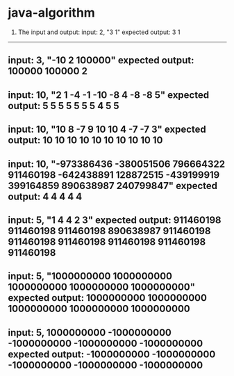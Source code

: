 # java-algorithm
1. The input and output:
input: 2, "3 1"
expected output: 
3
1
---------------- 
input: 3, "-10 2 100000"
expected output:
100000
100000
2
---------------- 
input: 10, "2 1 -4 -1 -10 -8 4 -8 -8 5"
expected output:
5
5
5
5
5
5
5
4
5
5
---------------- 
input: 10, "10 8 -7 9 10 10 4 -7 -7 3"
expected output: 
10
10
10
10
10
10
10
10
10
10
---------------- 
input: 10, "-973386436 -380051506 796664322 911460198 -642438891 128872515 -439199919 399164859 890638987 240799847"
expected output: 
4
4
4
4
4
---------------- 
input: 5, "1 4 4 2 3"
expected output: 
911460198
911460198
911460198
890638987
911460198
911460198
911460198
911460198
911460198
911460198
---------------- 
input: 5, "1000000000 1000000000 1000000000 1000000000 1000000000"
expected output:
1000000000
1000000000
1000000000
1000000000
1000000000
---------------- 
input: 5, 1000000000 -1000000000 -1000000000 -1000000000 -1000000000
expected output:
-1000000000
-1000000000
-1000000000
-1000000000
-1000000000
---------------- 
